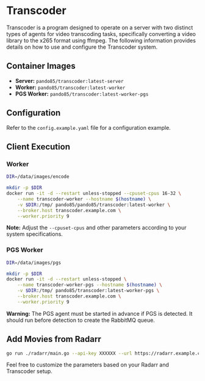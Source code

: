 # Transcoder

Transcoder is a program designed to operate on a server with two distinct types of agents for video transcoding tasks, specifically converting a video library to the x265 format using ffmpeg. The following information provides details on how to use and configure the Transcoder system.

## Container Images

- **Server:** `pando85/transcoder:latest-server`
- **Worker:** `pando85/transcoder:latest-worker`
- **PGS Worker:** `pando85/transcoder:latest-worker-pgs`

## Configuration

Refer to the `config.example.yaml` file for a configuration example.

## Client Execution

### Worker

```bash
DIR=/data/images/encode

mkdir -p $DIR
docker run -it -d --restart unless-stopped --cpuset-cpus 16-32 \
    --name transcoder-worker --hostname $(hostname) \
    -v $DIR:/tmp/ pando85/pando85/transcoder:latest-worker \
    --broker.host transcoder.example.com \
    --worker.priority 9
```

**Note:** Adjust the `--cpuset-cpus` and other parameters according to your system specifications.

### PGS Worker

```bash
DIR=/data/images/pgs

mkdir -p $DIR
docker run -it -d --restart unless-stopped \
    --name transcoder-worker-pgs --hostname $(hostname) \
    -v $DIR:/tmp/ pando85/transcoder:latest-worker-pgs \
    --broker.host transcoder.example.com \
    --worker.priority 9
```

**Warning:** The PGS agent must be started in advance if PGS is detected. It should run before detection to create the RabbitMQ queue.

## Add Movies from Radarr

```bash
go run ./radarr/main.go --api-key XXXXXX --url https://radarr.example.com --movies 5 --transcoder-url 'https://transcoder.example.com' --transcoder-token XXXXXX
```

Feel free to customize the parameters based on your Radarr and Transcoder setup.
